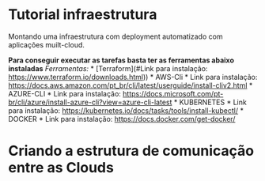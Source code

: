 # Tutorial infraestrutura

Montando uma infraestrutura com deployment automatizado com aplicações muilt-cloud.

**Para conseguir executar as tarefas basta ter as ferramentas abaixo instaladas**
  *Ferramentas:*
    * [Terraform](#Link para instalação: https://www.terraform.io/downloads.html))
    * AWS-Cli
      * Link para instalação: https://docs.aws.amazon.com/pt_br/cli/latest/userguide/install-cliv2.html
    * AZURE-CLI
      * Link para instalação: https://docs.microsoft.com/pt-br/cli/azure/install-azure-cli?view=azure-cli-latest
    * KUBERNETES
      * Link para instalação: https://kubernetes.io/docs/tasks/tools/install-kubectl/
    * DOCKER
      * Link para instalação: https://docs.docker.com/get-docker/

# Criando a estrutura de comunicação entre as Clouds





